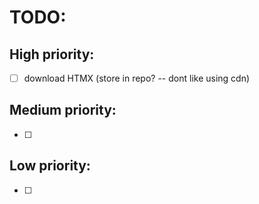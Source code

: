 # TODO:

## High priority:
- [ ] download HTMX (store in repo? -- dont like using cdn)

## Medium priority:
- [ ]

## Low priority:
- [ ]
